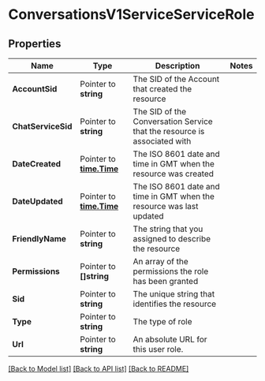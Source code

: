 # ConversationsV1ServiceServiceRole

## Properties

Name | Type | Description | Notes
------------ | ------------- | ------------- | -------------
**AccountSid** | Pointer to **string** | The SID of the Account that created the resource |
**ChatServiceSid** | Pointer to **string** | The SID of the Conversation Service that the resource is associated with |
**DateCreated** | Pointer to [**time.Time**](time.Time.md) | The ISO 8601 date and time in GMT when the resource was created |
**DateUpdated** | Pointer to [**time.Time**](time.Time.md) | The ISO 8601 date and time in GMT when the resource was last updated |
**FriendlyName** | Pointer to **string** | The string that you assigned to describe the resource |
**Permissions** | Pointer to **[]string** | An array of the permissions the role has been granted |
**Sid** | Pointer to **string** | The unique string that identifies the resource |
**Type** | Pointer to **string** | The type of role |
**Url** | Pointer to **string** | An absolute URL for this user role. |

[[Back to Model list]](../README.md#documentation-for-models) [[Back to API list]](../README.md#documentation-for-api-endpoints) [[Back to README]](../README.md)


